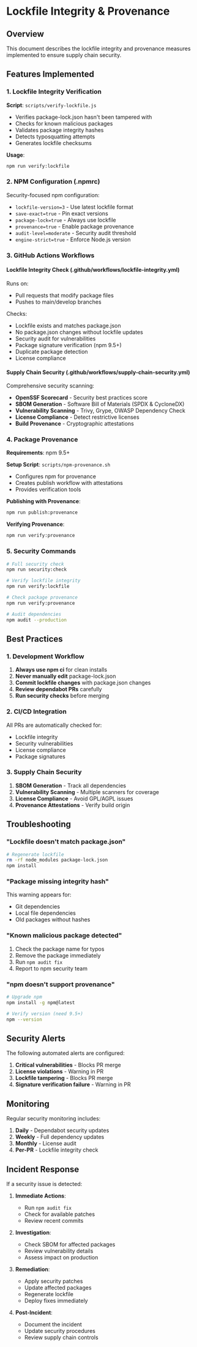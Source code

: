 # Lockfile Integrity & Provenance

## Overview

This document describes the lockfile integrity and provenance measures implemented to ensure supply chain security.

## Features Implemented

### 1. Lockfile Integrity Verification

**Script**: `scripts/verify-lockfile.js`
- Verifies package-lock.json hasn't been tampered with
- Checks for known malicious packages
- Validates package integrity hashes
- Detects typosquatting attempts
- Generates lockfile checksums

**Usage**:
```bash
npm run verify:lockfile
```

### 2. NPM Configuration (.npmrc)

Security-focused npm configuration:
- `lockfile-version=3` - Use latest lockfile format
- `save-exact=true` - Pin exact versions
- `package-lock=true` - Always use lockfile
- `provenance=true` - Enable package provenance
- `audit-level=moderate` - Security audit threshold
- `engine-strict=true` - Enforce Node.js version

### 3. GitHub Actions Workflows

#### Lockfile Integrity Check (.github/workflows/lockfile-integrity.yml)

Runs on:
- Pull requests that modify package files
- Pushes to main/develop branches

Checks:
- Lockfile exists and matches package.json
- No package.json changes without lockfile updates
- Security audit for vulnerabilities
- Package signature verification (npm 9.5+)
- Duplicate package detection
- License compliance

#### Supply Chain Security (.github/workflows/supply-chain-security.yml)

Comprehensive security scanning:
- **OpenSSF Scorecard** - Security best practices score
- **SBOM Generation** - Software Bill of Materials (SPDX & CycloneDX)
- **Vulnerability Scanning** - Trivy, Grype, OWASP Dependency Check
- **License Compliance** - Detect restrictive licenses
- **Build Provenance** - Cryptographic attestations

### 4. Package Provenance

**Requirements**: npm 9.5+

**Setup Script**: `scripts/npm-provenance.sh`
- Configures npm for provenance
- Creates publish workflow with attestations
- Provides verification tools

**Publishing with Provenance**:
```bash
npm run publish:provenance
```

**Verifying Provenance**:
```bash
npm run verify:provenance
```

### 5. Security Commands

```bash
# Full security check
npm run security:check

# Verify lockfile integrity
npm run verify:lockfile

# Check package provenance
npm run verify:provenance

# Audit dependencies
npm audit --production
```

## Best Practices

### 1. Development Workflow

1. **Always use npm ci** for clean installs
2. **Never manually edit** package-lock.json
3. **Commit lockfile changes** with package.json changes
4. **Review dependabot PRs** carefully
5. **Run security checks** before merging

### 2. CI/CD Integration

All PRs are automatically checked for:
- Lockfile integrity
- Security vulnerabilities
- License compliance
- Package signatures

### 3. Supply Chain Security

1. **SBOM Generation** - Track all dependencies
2. **Vulnerability Scanning** - Multiple scanners for coverage
3. **License Compliance** - Avoid GPL/AGPL issues
4. **Provenance Attestations** - Verify build origin

## Troubleshooting

### "Lockfile doesn't match package.json"

```bash
# Regenerate lockfile
rm -rf node_modules package-lock.json
npm install
```

### "Package missing integrity hash"

This warning appears for:
- Git dependencies
- Local file dependencies
- Old packages without hashes

### "Known malicious package detected"

1. Check the package name for typos
2. Remove the package immediately
3. Run `npm audit fix`
4. Report to npm security team

### "npm doesn't support provenance"

```bash
# Upgrade npm
npm install -g npm@latest

# Verify version (need 9.5+)
npm --version
```

## Security Alerts

The following automated alerts are configured:

1. **Critical vulnerabilities** - Blocks PR merge
2. **License violations** - Warning in PR
3. **Lockfile tampering** - Blocks PR merge
4. **Signature verification failure** - Warning in PR

## Monitoring

Regular security monitoring includes:

1. **Daily** - Dependabot security updates
2. **Weekly** - Full dependency updates
3. **Monthly** - License audit
4. **Per-PR** - Lockfile integrity check

## Incident Response

If a security issue is detected:

1. **Immediate Actions**:
   - Run `npm audit fix`
   - Check for available patches
   - Review recent commits

2. **Investigation**:
   - Check SBOM for affected packages
   - Review vulnerability details
   - Assess impact on production

3. **Remediation**:
   - Apply security patches
   - Update affected packages
   - Regenerate lockfile
   - Deploy fixes immediately

4. **Post-Incident**:
   - Document the incident
   - Update security procedures
   - Review supply chain controls